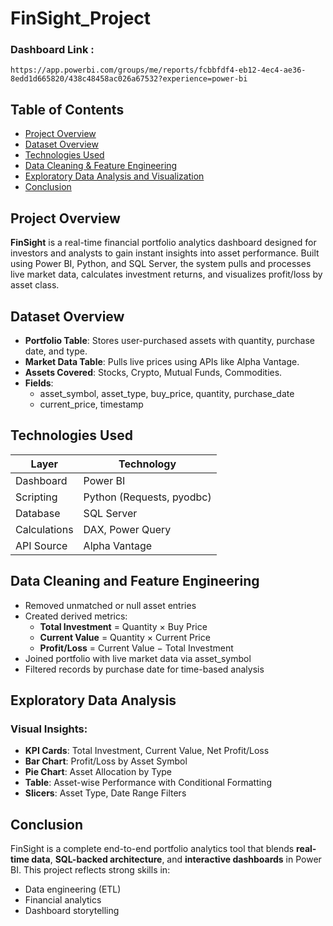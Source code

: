# FinSight_Project

### Dashboard Link : 
    https://app.powerbi.com/groups/me/reports/fcbbfdf4-eb12-4ec4-ae36-8edd1d665820/438c48458ac026a67532?experience=power-bi

## Table of Contents
- [Project Overview](#project-overview)
- [Dataset Overview](#dataset-overview)
- [Technologies Used](#technologies-used)
- [Data Cleaning & Feature Engineering](#data-cleaning-and-feature-engineering)
- [Exploratory Data Analysis and Visualization](#exploratory-data-analysis)
- [Conclusion](#conclusion)


## Project Overview

**FinSight** is a real-time financial portfolio analytics dashboard designed for investors and analysts to gain instant insights into asset performance. Built using Power BI, Python, and SQL Server, the system pulls and processes live market data, calculates investment returns, and visualizes profit/loss by asset class.


## Dataset Overview

- **Portfolio Table**: Stores user-purchased assets with quantity, purchase date, and type.
- **Market Data Table**: Pulls live prices using APIs like Alpha Vantage.
- **Assets Covered**: Stocks, Crypto, Mutual Funds, Commodities.
- **Fields**:  
  - asset_symbol, asset_type, buy_price, quantity, purchase_date  
  - current_price, timestamp


## Technologies Used

| Layer | Technology |
|-------|------------|
| Dashboard | Power BI |
| Scripting | Python (Requests, pyodbc) |
| Database | SQL Server |
| Calculations | DAX, Power Query |
| API Source | Alpha Vantage |


## Data Cleaning and Feature Engineering

- Removed unmatched or null asset entries
- Created derived metrics:
  - **Total Investment** = Quantity × Buy Price
  - **Current Value** = Quantity × Current Price
  - **Profit/Loss** = Current Value − Total Investment
- Joined portfolio with live market data via asset_symbol
- Filtered records by purchase date for time-based analysis

## Exploratory Data Analysis

### Visual Insights:
- **KPI Cards**: Total Investment, Current Value, Net Profit/Loss
- **Bar Chart**: Profit/Loss by Asset Symbol
- **Pie Chart**: Asset Allocation by Type
- **Table**: Asset-wise Performance with Conditional Formatting
- **Slicers**: Asset Type, Date Range Filters


## Conclusion

FinSight is a complete end-to-end portfolio analytics tool that blends **real-time data**, **SQL-backed architecture**, and **interactive dashboards** in Power BI. This project reflects strong skills in:
- Data engineering (ETL)
- Financial analytics
- Dashboard storytelling
